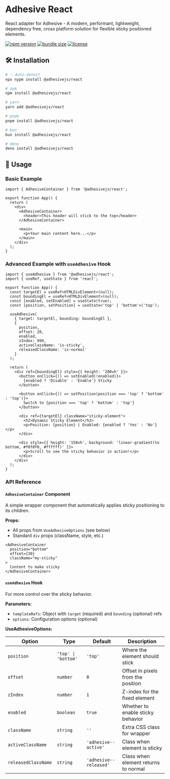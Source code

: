 # Adhesive React

React adapter for Adhesive - A modern, performant, lightweight, dependency free, cross platform solution for flexible sticky positioned elements.

<!-- automd:badges name="@adhesivejs/react" color="4c207d" bundlephobia license no-npmDownloads -->

[![npm version](https://img.shields.io/npm/v/@adhesivejs/react?color=4c207d)](https://npmjs.com/package/@adhesivejs/react)
[![bundle size](https://img.shields.io/bundlephobia/minzip/@adhesivejs/react?color=4c207d)](https://bundlephobia.com/package/@adhesivejs/react)
[![license](https://img.shields.io/github/license/adhesivejs/adhesive?color=4c207d)](https://github.com/adhesivejs/adhesive/blob/main/LICENSE)

<!-- /automd -->

## 🛠️ Installation

<!-- automd:pm-install name="@adhesivejs/react" -->

```sh
# ✨ Auto-detect
npx nypm install @adhesivejs/react

# npm
npm install @adhesivejs/react

# yarn
yarn add @adhesivejs/react

# pnpm
pnpm install @adhesivejs/react

# bun
bun install @adhesivejs/react

# deno
deno install @adhesivejs/react
```

<!-- /automd -->

## 🎨 Usage

### Basic Example

```tsx
import { AdhesiveContainer } from '@adhesivejs/react';

export function App() {
  return (
    <div>
      <AdhesiveContainer>
        <header>This header will stick to the top</header>
      </AdhesiveContainer>

      <main>
        <p>Your main content here...</p>
      </main>
    </div>
  );
}
```

### Advanced Example with `useAdhesive` Hook

```tsx
import { useAdhesive } from '@adhesivejs/react';
import { useRef, useState } from 'react';

export function App() {
  const targetEl = useRef<HTMLDivElement>(null);
  const boundingEl = useRef<HTMLDivElement>(null);
  const [enabled, setEnabled] = useState(true);
  const [position, setPosition] = useState<'top' | 'bottom'>('top');

  useAdhesive(
    { target: targetEl, bounding: boundingEl },
    {
      position,
      offset: 20,
      enabled,
      zIndex: 999,
      activeClassName: 'is-sticky',
      releasedClassName: 'is-normal'
    }
  );

  return (
    <div ref={boundingEl} style={{ height: '200vh' }}>
      <button onClick={() => setEnabled(!enabled)}>
        {enabled ? 'Disable' : 'Enable'} Sticky
      </button>

      <button onClick={() => setPosition(position === 'top' ? 'bottom' : 'top')}>
        Switch to {position === 'top' ? 'bottom' : 'top'}
      </button>

      <div ref={targetEl} className="sticky-element">
        <h2>Dynamic Sticky Element</h2>
        <p>Position: {position} | Enabled: {enabled ? 'Yes' : 'No'}</p>
      </div>

      <div style={{ height: '150vh', background: 'linear-gradient(to bottom, #f0f0f0, #ffffff)' }}>
        <p>Scroll to see the sticky behavior in action!</p>
      </div>
    </div>
  );
}
```

### API Reference

#### `AdhesiveContainer` Component

A simple wrapper component that automatically applies sticky positioning to its children.

**Props:**

- All props from `UseAdhesiveOptions` (see below)
- Standard `div` props (className, style, etc.)

```tsx
<AdhesiveContainer
  position="bottom"
  offset={30}
  className="my-sticky"
>
  Content to make sticky
</AdhesiveContainer>
```

#### `useAdhesive` Hook

For more control over the sticky behavior.

**Parameters:**

- `templateRefs`: Object with `target` (required) and `bounding` (optional) refs
- `options`: Configuration options (optional)

**UseAdhesiveOptions:**

| Option | Type | Default | Description |
|--------|------|---------|-------------|
| `position` | `'top' \| 'bottom'` | `'top'` | Where the element should stick |
| `offset` | `number` | `0` | Offset in pixels from the position |
| `zIndex` | `number` | `1` | Z-index for the fixed element |
| `enabled` | `boolean` | `true` | Whether to enable sticky behavior |
| `className` | `string` | `''` | Extra CSS class for wrapper |
| `activeClassName` | `string` | `'adhesive--active'` | Class when element is sticky |
| `releasedClassName` | `string` | `'adhesive--released'` | Class when element returns to normal |
